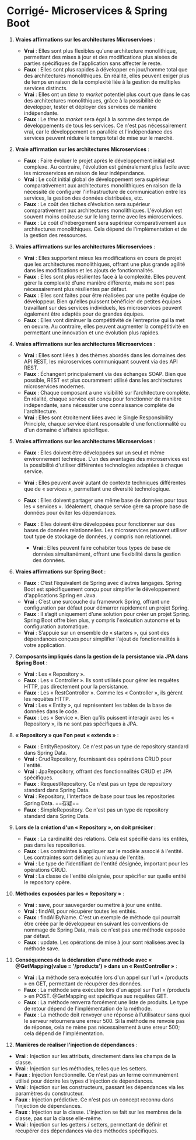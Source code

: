 # Corrigé- Microservices & Spring Boot

1. **Vraies affirmations sur les architectures Microservices** :

   - **Vrai** : Elles sont plus flexibles qu'une architecture monolithique, permettant des mises à jour et des modifications plus aisées de parties spécifiques de l'application sans affecter le reste.
   - **Faux** : Elles sont plus rapides à développer en jour/homme total que des architectures monolithiques. En réalité, elles peuvent exiger plus de temps en raison de la complexité liée à la gestion de multiples services distincts.
   - **Vrai** : Elles ont un *time to market* potentiel plus court que dans le cas des architectures monolithiques, grâce à la possibilité de développer, tester et déployer des services de manière indépendante.
   - **Faux** : Le *time to market* sera égal à la somme des temps de développements de tous les services. Ce n'est pas nécessairement vrai, car le développement en parallèle et l'indépendance des services peuvent réduire le temps total de mise sur le marché.

2. **Vraie affirmation sur les architectures Microservices** :

   - **Faux** : Faire évoluer le projet après le développement initial est complexe. Au contraire, l'évolution est généralement plus facile avec les microservices en raison de leur indépendance.
   - **Vrai** : Le coût initial global de développement sera supérieur comparativement aux architectures monolithiques en raison de la nécessité de configurer l'infrastructure de communication entre les services, la gestion des données distribuées, etc.
   - **Faux** : Le coût des tâches d’évolution sera supérieur comparativement aux architectures monolithiques. L'évolution est souvent moins coûteuse sur le long terme avec les microservices.
   - **Faux** : Le coût d’hébergement sera supérieur comparativement aux architectures monolithiques. Cela dépend de l'implémentation et de la gestion des ressources.

3. **Vraies affirmations sur les architectures Microservices** :

   - **Vrai** : Elles supportent mieux les modifications en cours de projet que les architectures monolithiques, offrant une plus grande agilité dans les modifications et les ajouts de fonctionnalités.
   - **Faux** : Elles sont plus résilientes face à la complexité. Elles peuvent gérer la complexité d'une manière différente, mais ne sont pas nécessairement plus résilientes par défaut.
   - **Faux** : Elles sont faites pour être réalisées par une petite équipe de développeur. Bien qu'elles puissent bénéficier de petites équipes travaillant sur des services individuels, les microservices peuvent également être adaptés pour de grandes équipes.
   - **Faux** : Elles vont diminuer la compétitivité de l’entreprise qui la met en oeuvre. Au contraire, elles peuvent augmenter la compétitivité en permettant une innovation et une évolution plus rapides.

4. **Vraies affirmations sur les architectures Microservices** :

   - **Vrai** : Elles sont liées à des thèmes abordés dans les domaines des API REST, les microservices communiquant souvent via des API REST.
   - **Faux** : Échangent principalement via des échanges SOAP. Bien que possible, REST est plus couramment utilisé dans les architectures microservices modernes.
   - **Faux** : Chaque composant a une visibilité sur l’architecture complète. En réalité, chaque service est conçu pour fonctionner de manière indépendante, sans nécessiter une connaissance complète de l'architecture.
   - **Vrai** : Elles sont étroitement liées avec le Single Responsibility Principle, chaque service étant responsable d'une fonctionnalité ou d'un domaine d'affaires spécifique.

5. **Vraies affirmations sur les architectures Microservices** :

   - **Faux** : Elles doivent être développées sur un seul et même environnement technique. L'un des avantages des microservices est la possibilité d'utiliser différentes technologies adaptées à chaque service.
   - **Vrai** : Elles peuvent avoir autant de contexte techniques différentes que de « services », permettant une diversité technologique.
   - **Faux** : Elles doivent partager une même base de données pour tous les « services ». Idéalement, chaque service gère sa propre base de données pour éviter les dépendances.
   - **Faux** : Elles doivent être développées pour fonctionner sur des bases de données relationnelles. Les microservices peuvent utiliser tout type de stockage de données, y compris non relationnel.

      - **Vrai** : Elles peuvent faire cohabiter tous types de base de données simultanément, offrant une flexibilité dans la gestion des données.


6. **Vraies affirmations sur Spring Boot** :

   - **Faux** : C’est l’équivalent de Spring avec d’autres langages. Spring Boot est spécifiquement conçu pour simplifier le développement d'applications Spring en Java.
   - **Vrai** : C’est une surcouche du framework Spring, offrant une configuration par défaut pour démarrer rapidement un projet Spring.
   - **Faux** : Il s’agit uniquement d’une solution pour créer un projet Spring. Spring Boot offre bien plus, y compris l'exécution autonome et la configuration automatique.
   - **Vrai** : S’appuie sur un ensemble de « starters », qui sont des dépendances conçues pour simplifier l'ajout de fonctionnalités à votre application.

7. **Composants impliqués dans la gestion de la persistance via JPA dans Spring Boot** :

   - **Vrai** : Les « Repository ».
   - **Faux** : Les « Controller ». Ils sont utilisés pour gérer les requêtes HTTP, pas directement pour la persistance.
   - **Faux** : Les « RestController ». Comme les « Controller », ils gèrent les requêtes HTTP.
   - **Vrai** : Les « Entity », qui représentent les tables de la base de données dans le code.
   - **Faux** : Les « Service ». Bien qu'ils puissent interagir avec les « Repository », ils ne sont pas spécifiques à JPA.

8. **« Repository » que l'on peut « extends »** :

   - **Faux** : EntityRepository. Ce n'est pas un type de repository standard dans Spring Data.
   - **Vrai** : CrudRepository, fournissant des opérations CRUD pour l'entité.
   - **Vrai** : JpaRepository, offrant des fonctionnalités CRUD et JPA spécifiques.
   - **Faux** : RequestRepository. Ce n'est pas un type de repository standard dans Spring Data.
   - **Vrai** : Repository, l'interface de base pour tous les repositories Spring Data. ==存疑==
   - **Faux** : SimpleRepository. Ce n'est pas un type de repository standard dans Spring Data.

9. **Lors de la création d'un « Repository », on doit préciser** :

   - **Faux** : La cardinalité des relations. Cela est spécifié dans les entités, pas dans les repositories.
   - **Faux** : Les contraintes à appliquer sur le modèle associé à l'entité. Les contraintes sont définies au niveau de l'entité.
   - **Vrai** : Le type de l'identifiant de l'entité désignée, important pour les opérations CRUD.
   - **Vrai** : La classe de l'entité désignée, pour spécifier sur quelle entité le repository opère.

10. **Méthodes exposées par les « Repository »** :

    - **Vrai** : save, pour sauvegarder ou mettre à jour une entité.
    - **Vrai** : findAll, pour récupérer toutes les entités.
    - **Faux** : findAllByName. C'est un exemple de méthode qui pourrait être créée par le développeur en suivant les conventions de nommage de Spring Data, mais ce n'est pas une méthode exposée par défaut.
    - **Faux** : update. Les opérations de mise à jour sont réalisées avec la méthode save.

11. **Conséquences de la déclaration d'une méthode avec « @GetMapping(value = '/products') » dans un « RestController »** :

    - **Vrai** : La méthode sera exécutée lors d'un appel sur l'url « /products » en GET, permettant de récupérer des données.
    - **Faux** : La méthode sera exécutée lors d'un appel sur l'url « /products » en POST. @GetMapping est spécifique aux requêtes GET.
    - **Faux** : La méthode renverra forcément une liste de produits. Le type de retour dépend de l'implémentation de la méthode.
    - **Faux** : La méthode doit renvoyer une réponse à l'utilisateur sans quoi le serveur retournera une erreur 500. Si la méthode ne renvoie pas de réponse, cela ne mène pas nécessairement à une erreur 500; cela dépend de l'implémentation.

12. **Manières de réaliser l'injection de dépendances** :

- **Vrai** : Injection sur les attributs, directement dans les champs de la classe.
- **Vrai** : Injection sur les méthodes, telles que les setters.
- **Faux** : Injection fonctionnelle. Ce n'est pas un terme communément utilisé pour décrire les types d'injection de dépendances.
- **Vrai** : Injection sur les constructeurs, passant les dépendances via les paramètres du constructeur.
- **Faux** : Injection prédictive. Ce n'est pas un concept reconnu dans l'injection de dépendances.
- **Faux** : Injection sur la classe. L'injection se fait sur les membres de la classe, pas sur la classe elle-même.
- **Vrai** : Injection sur les getters / setters, permettant de définir et récupérer des dépendances via des méthodes spécifiques.